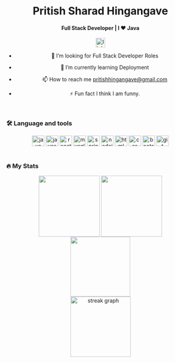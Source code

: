 <h1 align="center">Pritish Sharad Hingangave</h1>
<h4 align="center">Full Stack Developer | I ❤️ Java</h4>

<div align="center">
  <a href="https://www.linkedin.com/in/pritish-hingangave-20160b188?utm_source=share&utm_campaign=share_via&utm_content=profile&utm_medium=android_app" target="_blank">
    <img src="https://img.shields.io/static/v1?message=LinkedIn&logo=linkedin&label=&color=0077B5&logoColor=white&labelColor=&style=for-the-badge" height="25" alt="linkedin logo"  />
  </a>
<br>

- 🔭 I’m looking for Full Stack Developer Roles 

- 🌱 I’m currently learning Deployment

- 📫 How to reach me pritishhingangave@gmail.com

- ⚡ Fun fact I think I am funny.

<br>

<h3 align="left">🛠 Language and tools</h3>

<div align="center">
  <img src="https://cdn.jsdelivr.net/gh/devicons/devicon/icons/java/java-original.svg" height="28" width="33" alt="java logo"  />
  <img src="https://cdn.jsdelivr.net/gh/devicons/devicon/icons/javascript/javascript-original.svg" height="28" width="33" alt="javascript logo"  />
  <img src="https://cdn.jsdelivr.net/gh/devicons/devicon/icons/react/react-original.svg" height="28" width="33" alt="react logo"  />
  <img src="https://cdn.jsdelivr.net/gh/devicons/devicon/icons/mysql/mysql-original.svg" height="28" width="33" alt="mysql logo"  />
  <img src="https://cdn.jsdelivr.net/gh/devicons/devicon/icons/spring/spring-original.svg" height="28" width="33" alt="spring logo"  />
  <img src="https://cdn.jsdelivr.net/gh/devicons/devicon/icons/nodejs/nodejs-original.svg" height="28" width="33" alt="nodejs logo"  />
  <img src="https://cdn.jsdelivr.net/gh/devicons/devicon/icons/html5/html5-original.svg" height="28" width="33" alt="html logo"  />
  <img src="https://cdn.jsdelivr.net/gh/devicons/devicon/icons/css3/css3-original.svg" height="28" width="33" alt="css logo"  />
  <img src="https://cdn.jsdelivr.net/gh/devicons/devicon/icons/bootstrap/bootstrap-original.svg" height="28" width="33" alt="bootstrap logo"  />
  <img src="https://cdn.jsdelivr.net/gh/devicons/devicon/icons/git/git-original.svg" height="28" width="33" alt="git logo"  />
</div>

<br>

<h3 align="left">🔥  My Stats</h3>


<div align="center">
  <img align="center" src="https://github-profile-summary-cards.vercel.app/api/cards/most-commit-language?username=PritishHingangave&theme=dark" height="163em" />
  <img align="center" src="https://github-profile-summary-cards.vercel.app/api/cards/repos-per-language?username=PritishHingangave&theme=dark" height="163em" /> 
  <br>
  <img align="center" src="https://github-profile-summary-cards.vercel.app/api/cards/profile-details?username=PritishHingangave&theme=dark" height="160em" /> 
  <br>
  <img src="https://streak-stats.demolab.com/?user=PritishHingangave&locale=en&mode=daily&theme=dark&hide_border=true&border_radius=0&order=3" height="161em" alt="streak graph"  />
</div>
